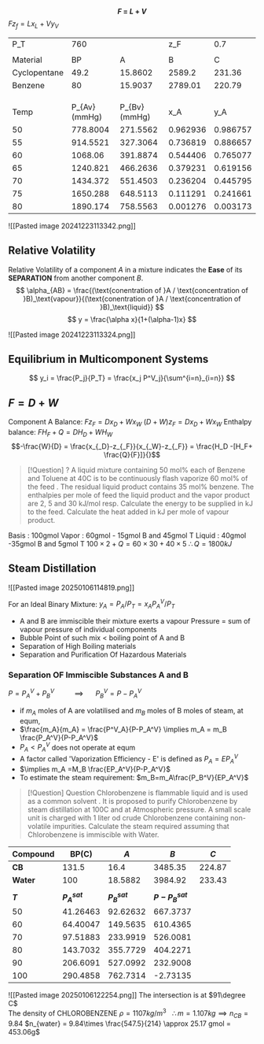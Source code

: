**$$
F\ =\ L\ +\ V
$$**
$Fz_f = Lx_L + Vy_V$ 

|              |               |               |          |          |
| ------------ | ------------- | ------------- | -------- | -------- |
| P_T          | 760           |               | z_F      | 0.7      |
|              |               |               |          |          |
| Material     | BP            | A             | B        | C        |
| Cyclopentane | 49.2          | 15.8602       | 2589.2   | 231.36   |
| Benzene      | 80            | 15.9037       | 2789.01  | 220.79   |
|              |               |               |          |          |
|              |               |               |          |          |
|              |               |               |          |          |
| Temp         | P_{Av} (mmHg) | P_{Bv} (mmHg) | x_A      | y_A      |
| 50           | 778.8004      | 271.5562      | 0.962936 | 0.986757 |
| 55           | 914.5521      | 327.3064      | 0.736819 | 0.886657 |
| 60           | 1068.06       | 391.8874      | 0.544406 | 0.765077 |
| 65           | 1240.821      | 466.2636      | 0.379231 | 0.619156 |
| 70           | 1434.372      | 551.4503      | 0.236204 | 0.445795 |
| 75           | 1650.288      | 648.5113      | 0.111291 | 0.241661 |
| 80           | 1890.174      | 758.5563      | 0.001276 | 0.003173 |

![[Pasted image 20241223113342.png]]

## Relative Volatility
Relative Volatility of a component $A$ in a mixture indicates the **Ease** of its **SEPARATION** from another component $B$.
$$
\alpha_{AB} = \frac{(\text{conentration of }A / \text{concentration of }B)_\text{vapour}}{(\text{conentration of }A / \text{concentration of }B)_\text{liquid}}
$$
$$
y = \frac{\alpha x}{1+(\alpha-1)x}
$$

![[Pasted image 20241223113324.png]]

## Equilibrium in Multicomponent Systems
$$
y_i = \frac{P_j}{P_T} = \frac{x_j P^V_j}{\sum^{i=n}_{i=n}}
$$

## $F = D + W$

Component A Balance:
$Fz_F = Dx_D + Wx_W$ 
$(D+W)z_F = Dx_D +Wx_W$ 
Enthalpy balance:
$FH_F + Q = DH_D + WH_W$
$$-\frac{W}{D} = \frac{x_{_D}-z_{_F}}{x_{_W}-z_{_F}} = \frac{H_D -[H_F+ \frac{Q}{F}]}{}$$


> [!Question] ?
> A liquid mixture containing 50 mol% each of Benzene and Toluene at 40C is to be continuously flash vaporize 60 mol% of the feed . The residual liquid product contains 35 mol% benzene. The enthalpies per mole of feed the liquid product and the vapor product  are 2, 5 and 30 kJ/mol resp. Calculate the energy to be supplied in kJ to the feed. Calculate the heat added in kJ per mole of vapour product.

Basis : 100gmol
Vapor : 60gmol - 15gmol B and 45gmol T
Liquid : 40gmol -35gmol B and 5gmol T
$100 \times 2 + Q = 60 \times 30 +40 \times 5$
$\therefore Q = 1800kJ$

## Steam Distillation
![[Pasted image 20250106114819.png]]

For an Ideal Binary Mixture: $y_A = P_A/P_T = x_AP_A^V/P_T$
- A and B are immiscible their mixture exerts a vapour Pressure = sum of vapour pressure of individual components
- Bubble Point of such mix < boiling point of A and B
- Separation of High Boiling materials 
- Separation and Purification Of Hazardous Materials 
### Separation OF Immiscible Substances A and B

$P =P_A^V +P^V_B \quad\ \quad\ \implies\ \quad\ P_B^V =P-P^V_A$
- if $m_A$ moles of A are volatilised and $m_B$ moles of B moles of steam, at equm,
- $\frac{m_A}{m_A} = \frac{P^V_A}{P-P_A^V} \implies m_A = m_B \frac{P_A^V}{P-P_A^V}$
- $P_A<P_A^V$ does not operate at equm
- A factor called 'Vaporization Efficiency - E' is defined as $P_A = EP_A^V$
- $\implies m_A =M_B \frac{EP_A^V}{P-P_A^V}$
- To estimate the steam requirement: $m_B=m_A\frac{P_B^V}{EP_A^V}$

> [!Question] Question
> Chlorobenzene is flammable liquid and is used as a common solvent . It is proposed to purify Chlorobenzene by steam distillation at 100C and at Atmospheric pressure. A small scale unit is charged with 1 liter od crude Chlorobenzene containing non-volatile impurities. Calculate the steam required assuming that Chlorobenzene is immiscible with Water.
 

| Compound  | BP(C)             | *A*               | *B*                 | *C*    |
| --------- | ----------------- | ----------------- | ------------------- | ------ |
| **CB**    | 131.5             | 16.4              | 3485.35             | 224.87 |
| **Water** | 100               | 18.5882           | 3984.92             | 233.43 |
|           |                   |                   |                     |        |
| ***T***   | ***$P_A^{sat}$*** | ***$P_B^{sat}$*** | ***$P-P_B^{sat}$*** |        |
| 50        | 41.26463          | 92.62632          | 667.3737            |        |
| 60        | 64.40047          | 149.5635          | 610.4365            |        |
| 70        | 97.51883          | 233.9919          | 526.0081            |        |
| 80        | 143.7032          | 355.7729          | 404.2271            |        |
| 90        | 206.6091          | 527.0992          | 232.9008            |        |
| 100       | 290.4858          | 762.7314          | -2.73135            |        |
![[Pasted image 20250106122254.png]]
The intersection is at $91\degree C$   
The density of CHLOROBENZENE $\rho = 1107 kg/m^3\ \ \ \therefore m=1.107kg \implies n_{CB} = 9.84$ 
$n_{water} = 9.84\times \frac{547.5}{214} \approx 25.17 gmol = 453.06g$
































































